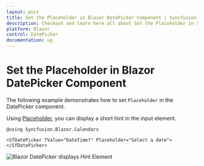 ```yaml
---
layout: post
title: Set the Placeholder in Blazor DatePicker Component | Syncfusion
description: Checkout and learn here all about Set the Placeholder in Syncfusion Blazor DatePicker component and more.
platform: Blazor
control: DatePicker
documentation: ug
---
```


# Set the Placeholder in Blazor DatePicker Component

The following example demonstrates how to set `Placeholder` in the DatePicker component.

Using [Placeholder](https://help.syncfusion.com/cr/blazor/Syncfusion.Blazor.Calendars.SfDatePicker-1.html#Syncfusion_Blazor_Calendars_SfDatePicker_1_Placeholder), you can display a short hint in the input element.

```cshtml
@using Syncfusion.Blazor.Calendars

<SfDatePicker TValue="DateTime?" Placeholder="Select a date"></SfDatePicker>
```



![Blazor DatePicker displays Hint Element](../images/blazor-datepicker-hint-element.png)